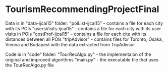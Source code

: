 # TourismRecommendingProjectFinal

Data is in "data-ijcai15" folder:
  "poiList-ijcai15" - contains a file for each city with its POIs
  "usersVisits-ijcai15" - contains a file for each city with its user visits in POIs
  "costProf-ijcai15" - contains a file for each cite with its distances between all POIs
  "tripAdvisor" - contains files for Toronto, Osaka, Vienna and Budapest with the data extracted from TripAdivsor
  
Code is in "code" folder:
  "TourRecAlgo.py" - the implementaion of the original and improved algorithms
  "main.py" - the executable file that uses the TourRecAlgo.py file
